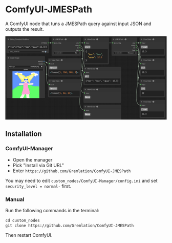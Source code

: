 # ComfyUI-JMESPath

A ComfyUI node that tuns a JMESPath query against input JSON and outputs the result.

![A screenshot showing usage of the node.](docs/workflow.png)

## Installation

### ComfyUI-Manager

- Open the manager
- Pick "Install via Git URL"
- Enter `https://github.com/Gremlation/ComfyUI-JMESPath`

You may need to edit `custom_nodes/ComfyUI-Manager/config.ini` and set `security_level = normal-` first.

### Manual

Run the following commands in the terminal:

```shell
cd custom_nodes
git clone https://github.com/Gremlation/ComfyUI-JMESPath
```

Then restart ComfyUI.
